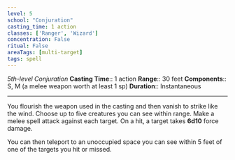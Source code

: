 ```yaml
---
level: 5
school: "Conjuration"
casting_time: 1 action
classes: ['Ranger', 'Wizard']
concentration: False
ritual: False
areaTags: [multi-target]
tags: spell
---
```


_5th-level Conjuration_
**Casting Time**:: 1 action
**Range**:: 30 feet
**Components**:: S, M (a melee weapon worth at least 1 sp)
**Duration**:: Instantaneous

---

You flourish the weapon used in the casting and then vanish to strike like the wind. Choose up to five creatures you can see within range. Make a melee spell attack against each target. On a hit, a target takes **6d10** force damage.

You can then teleport to an unoccupied space you can see within 5 feet of one of the targets you hit or missed.



